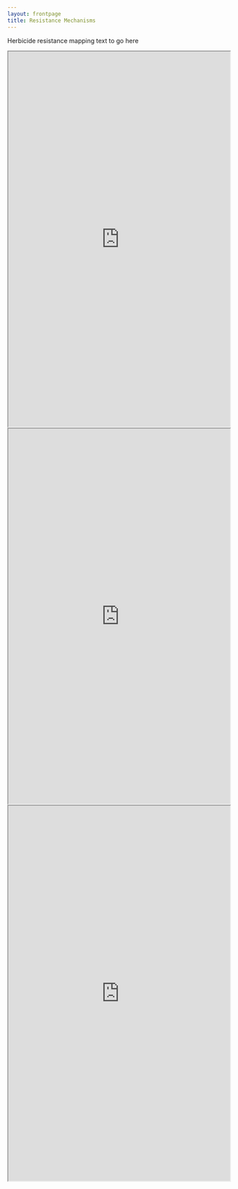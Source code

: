 ```yaml
---
layout: frontpage
title: Resistance Mechanisms
---
```


Herbicide resistance mapping text to go here

<html>
<iframe src="https://90.246.197.78:3838/ResistanceMaps" width="100%" height="850px"></iframe>
</html>

<html>
<iframe src="https://gallery.shinyapps.io/051-movie-explorer" width="100%" height="850px"></iframe>
</html>

</div>
<div class="shiny-app-frame">
<iframe src="http://90.246.197.78:3838/ResistanceMaps" width="100%" height="850px">
</iframe>
</div>
</html>
